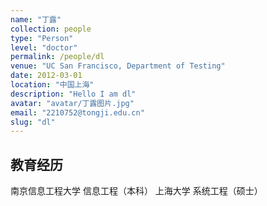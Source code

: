 ```yaml
---
name: "丁露"
collection: people
type: "Person"
level: "doctor"
permalink: /people/dl
venue: "UC San Francisco, Department of Testing"
date: 2012-03-01
location: "中国上海"
description: "Hello I am dl"
avatar: "avatar/丁露图片.jpg"
email: "2210752@tongji.edu.cn"
slug: "dl"
---
```


## 教育经历
南京信息工程大学 信息工程（本科）
上海大学 系统工程（硕士）